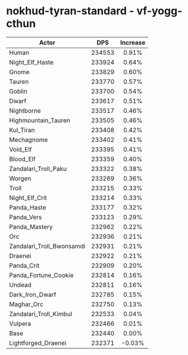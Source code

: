# nokhud-tyran-standard - vf-yogg-cthun
| Actor | DPS | Increase |
|---|:---:|:---:|
|Human|234553|0.91%|
|Night_Elf_Haste|233924|0.64%|
|Gnome|233829|0.60%|
|Tauren|233770|0.57%|
|Goblin|233700|0.54%|
|Dwarf|233617|0.51%|
|Nightborne|233517|0.46%|
|Highmountain_Tauren|233505|0.46%|
|Kul_Tiran|233408|0.42%|
|Mechagnome|233402|0.41%|
|Void_Elf|233395|0.41%|
|Blood_Elf|233359|0.40%|
|Zandalari_Troll_Paku|233322|0.38%|
|Worgen|233269|0.36%|
|Troll|233215|0.33%|
|Night_Elf_Crit|233214|0.33%|
|Panda_Haste|233177|0.32%|
|Panda_Vers|233123|0.29%|
|Panda_Mastery|232962|0.22%|
|Orc|232936|0.21%|
|Zandalari_Troll_Bwonsamdi|232931|0.21%|
|Draenei|232922|0.21%|
|Panda_Crit|232909|0.20%|
|Panda_Fortune_Cookie|232814|0.16%|
|Undead|232811|0.16%|
|Dark_Iron_Dwarf|232785|0.15%|
|Maghar_Orc|232750|0.13%|
|Zandalari_Troll_Kimbul|232533|0.04%|
|Vulpera|232466|0.01%|
|Base|232440|0.00%|
|Lightforged_Draenei|232371|-0.03%|
